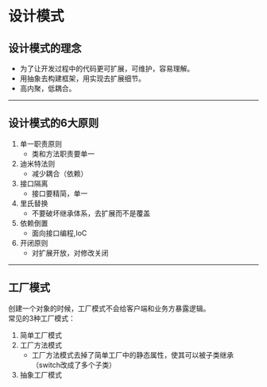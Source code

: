 # 设计模式

## 设计模式的理念
- 为了让开发过程中的代码更可扩展，可维护，容易理解。
- 用抽象去构建框架，用实现去扩展细节。
- 高内聚，低耦合。
---
## 设计模式的6大原则
1. 单一职责原则
    - 类和方法职责要单一
2. 迪米特法则
    - 减少耦合（依赖）
3. 接口隔离
    - 接口要精简，单一
4. 里氏替换
    - 不要破坏继承体系，去扩展而不是覆盖
5. 依赖倒置
    - 面向接口编程,IoC
6. 开闭原则
    - 对扩展开放，对修改关闭
---
## 工厂模式
创建一个对象的时候，工厂模式不会给客户端和业务方暴露逻辑。  
常见的3种工厂模式：
1. 简单工厂模式
2. 工厂方法模式
    - 工厂方法模式去掉了简单工厂中的静态属性，使其可以被子类继承（switch改成了多个子类）
3. 抽象工厂模式





